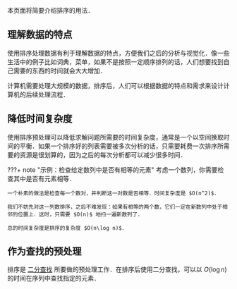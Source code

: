 本页面将简要介绍排序的用法．

## 理解数据的特点

使用排序处理数据有利于理解数据的特点，方便我们之后的分析与视觉化．像一些生活中的例子比如词典，菜单，如果不是按照一定顺序排列的话，人们想要找到自己需要的东西的时间就会大大增加．

计算机需要处理大规模的数据，排序后，人们可以根据数据的特点和需求来设计计算机的后续处理流程．

## 降低时间复杂度

使用排序预处理可以降低求解问题所需要的时间复杂度，通常是一个以空间换取时间的平衡．如果一个排序好的列表需要被多次分析的话，只需要耗费一次排序所需要的资源是很划算的，因为之后的每次分析都可以减少很多时间．

???+ note "示例：检查给定数列中是否有相等的元素"
    考虑一个数列，你需要检查其中是否有元素相等．
    
    一个朴素的做法是检查每一个数对，并判断这一对数是否相等．时间复杂度是 $O(n^2)$．
    
    我们不妨先对这一列数排序，之后不难发现：如果有相等的两个数，它们一定在新数列中处于相邻的位置上．这时，只需要 $O(n)$ 地扫一遍新数列了．
    
    总的时间复杂度是排序的复杂度 $O(n\log n)$．

## 作为查找的预处理

排序是 [二分查找](./binary.md) 所要做的预处理工作．在排序后使用二分查找，可以以 $O(\log n)$ 的时间在序列中查找指定的元素．
